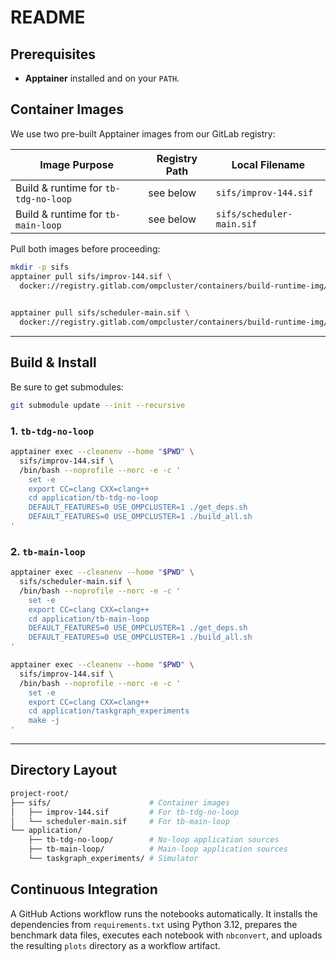 # README

## Prerequisites

* **Apptainer** installed and on your `PATH`.

## Container Images

We use two pre-built Apptainer images from our GitLab registry:

| Image Purpose                        | Registry Path                                                                                       | Local Filename            |
| ------------------------------------ | --------------------------------------------------------------------------------------------------- | ------------------------- |
| Build & runtime for `tb-tdg-no-loop` | see below | `sifs/improv-144.sif`     |
| Build & runtime for `tb-main-loop`   | see below | `sifs/scheduler-main.sif` |

Pull both images before proceeding:

```bash
mkdir -p sifs
apptainer pull sifs/improv-144.sif \
  docker://registry.gitlab.com/ompcluster/containers/build-runtime-img/ubuntu20.04-cuda11.2-mpich:1882106760 
  

apptainer pull sifs/scheduler-main.sif \
  docker://registry.gitlab.com/ompcluster/containers/build-runtime-img/ubuntu20.04-cuda11.2-mpich:1854063649
```

---

## Build & Install

Be sure to get submodules:

```bash
git submodule update --init --recursive
```

### 1. `tb-tdg-no-loop`

```bash
apptainer exec --cleanenv --home "$PWD" \
  sifs/improv-144.sif \
  /bin/bash --noprofile --norc -e -c '
    set -e
    export CC=clang CXX=clang++
    cd application/tb-tdg-no-loop
    DEFAULT_FEATURES=0 USE_OMPCLUSTER=1 ./get_deps.sh
    DEFAULT_FEATURES=0 USE_OMPCLUSTER=1 ./build_all.sh
'
```

### 2. `tb-main-loop`

```bash
apptainer exec --cleanenv --home "$PWD" \
  sifs/scheduler-main.sif \
  /bin/bash --noprofile --norc -e -c '
    set -e
    export CC=clang CXX=clang++
    cd application/tb-main-loop
    DEFAULT_FEATURES=0 USE_OMPCLUSTER=1 ./get_deps.sh
    DEFAULT_FEATURES=0 USE_OMPCLUSTER=1 ./build_all.sh
'
```

```bash
apptainer exec --cleanenv --home "$PWD" \
  sifs/improv-144.sif \
  /bin/bash --noprofile --norc -e -c '
    set -e
    export CC=clang CXX=clang++
    cd application/taskgraph_experiments
    make -j
'
```

---

## Directory Layout

```bash
project-root/
├── sifs/                      # Container images
│   ├── improv-144.sif         # For tb-tdg-no-loop
│   └── scheduler-main.sif     # For tb-main-loop
└── application/
    ├── tb-tdg-no-loop/        # No-loop application sources
    ├── tb-main-loop/          # Main-loop application sources
    └── taskgraph_experiments/ # Simulator
```

## Continuous Integration

A GitHub Actions workflow runs the notebooks automatically. It installs the dependencies from `requirements.txt` using Python 3.12, prepares the benchmark data files, executes each notebook with `nbconvert`, and uploads the resulting `plots` directory as a workflow artifact.

